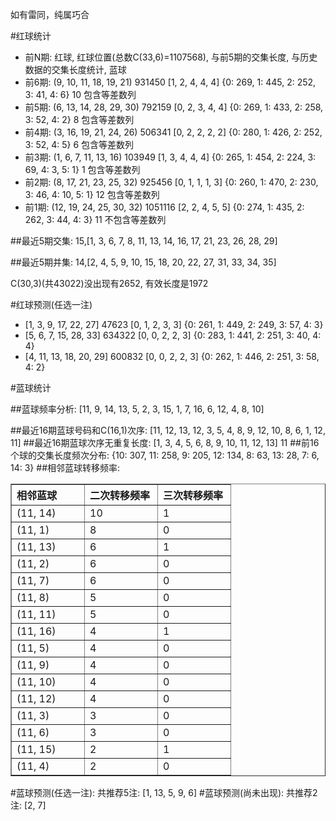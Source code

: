 <!-- 
.. title: 双色球2010040期(2010-04-11)数据分析报告
.. slug: slott-2010040-2010-04-11-report
.. date: 2010-04-12 08:00:00 UTC+08:00
.. tags: Lottery
.. link: 
.. description: 
.. type: text
-->

如有雷同，纯属巧合

<!-- TEASER_END-->

#红球统计

- 前N期: 红球, 红球位置(总数C(33,6)=1107568), 与前5期的交集长度, 与历史数据的交集长度统计, 蓝球
- 前6期: (9, 10, 11, 18, 19, 21) 931450 [1, 2, 4, 4, 4] {0: 269, 1: 445, 2: 252, 3: 41, 4: 6} 10 包含等差数列
- 前5期: (6, 13, 14, 28, 29, 30) 792159 [0, 2, 3, 4, 4] {0: 269, 1: 433, 2: 258, 3: 52, 4: 2} 8 包含等差数列
- 前4期: (3, 16, 19, 21, 24, 26) 506341 [0, 2, 2, 2, 2] {0: 280, 1: 426, 2: 252, 3: 52, 4: 5} 6 包含等差数列
- 前3期: (1, 6, 7, 11, 13, 16) 103949 [1, 3, 4, 4, 4] {0: 265, 1: 454, 2: 224, 3: 69, 4: 3, 5: 1} 1 包含等差数列
- 前2期: (8, 17, 21, 23, 25, 32) 925456 [0, 1, 1, 1, 3] {0: 260, 1: 470, 2: 230, 3: 46, 4: 10, 5: 1} 12 包含等差数列
- 前1期: (12, 19, 24, 25, 30, 32) 1051116 [2, 2, 4, 5, 5] {0: 274, 1: 435, 2: 262, 3: 44, 4: 3} 11 不包含等差数列

##最近5期交集:
15,[1, 3, 6, 7, 8, 11, 13, 14, 16, 17, 21, 23, 26, 28, 29]

##最近5期并集:
14,[2, 4, 5, 9, 10, 15, 18, 20, 22, 27, 31, 33, 34, 35]

C(30,3)(共43022)没出现有2652, 
有效长度是1972

#红球预测(任选一注)

- [1, 3, 9, 17, 22, 27] 47623 [0, 1, 2, 3, 3] {0: 261, 1: 449, 2: 249, 3: 57, 4: 3}
- [5, 6, 7, 15, 28, 33] 634322 [0, 0, 2, 2, 3] {0: 283, 1: 441, 2: 251, 3: 40, 4: 4}
- [4, 11, 13, 18, 20, 29] 600832 [0, 0, 2, 2, 3] {0: 262, 1: 446, 2: 251, 3: 58, 4: 2}

#蓝球统计

##蓝球频率分析:
[11, 9, 14, 13, 5, 2, 3, 15, 1, 7, 16, 6, 12, 4, 8, 10]

##最近16期蓝球号码和C(16,1)次序:
[11, 12, 13, 12, 3, 5, 4, 8, 9, 12, 10, 8, 6, 1, 12, 11]
##最近16期蓝球次序无重复长度:
[1, 3, 4, 5, 6, 8, 9, 10, 11, 12, 13] 11
##前16个球的交集长度频次分布:
{10: 307, 11: 258, 9: 205, 12: 134, 8: 63, 13: 28, 7: 6, 14: 3}
##相邻蓝球转移频率:
<table border="1" class="table table-striped dataframe">
  <thead>
    <tr style="text-align: left;">
      <th style="min-width: 100px;">相邻蓝球</th>
      <th style="min-width: 100px;">二次转移频率</th>
      <th style="min-width: 100px;">三次转移频率</th>
    </tr>
  </thead>
  <tbody>
    <tr>
      <td> (11, 14)</td>
      <td> 10</td>
      <td> 1</td>
    </tr>
    <tr>
      <td>  (11, 1)</td>
      <td>  8</td>
      <td> 0</td>
    </tr>
    <tr>
      <td> (11, 13)</td>
      <td>  6</td>
      <td> 1</td>
    </tr>
    <tr>
      <td>  (11, 2)</td>
      <td>  6</td>
      <td> 0</td>
    </tr>
    <tr>
      <td>  (11, 7)</td>
      <td>  6</td>
      <td> 0</td>
    </tr>
    <tr>
      <td>  (11, 8)</td>
      <td>  5</td>
      <td> 0</td>
    </tr>
    <tr>
      <td> (11, 11)</td>
      <td>  5</td>
      <td> 0</td>
    </tr>
    <tr>
      <td> (11, 16)</td>
      <td>  4</td>
      <td> 1</td>
    </tr>
    <tr>
      <td>  (11, 5)</td>
      <td>  4</td>
      <td> 0</td>
    </tr>
    <tr>
      <td>  (11, 9)</td>
      <td>  4</td>
      <td> 0</td>
    </tr>
    <tr>
      <td> (11, 10)</td>
      <td>  4</td>
      <td> 0</td>
    </tr>
    <tr>
      <td> (11, 12)</td>
      <td>  4</td>
      <td> 0</td>
    </tr>
    <tr>
      <td>  (11, 3)</td>
      <td>  3</td>
      <td> 0</td>
    </tr>
    <tr>
      <td>  (11, 6)</td>
      <td>  3</td>
      <td> 0</td>
    </tr>
    <tr>
      <td> (11, 15)</td>
      <td>  2</td>
      <td> 1</td>
    </tr>
    <tr>
      <td>  (11, 4)</td>
      <td>  2</td>
      <td> 0</td>
    </tr>
  </tbody>
</table>
#蓝球预测(任选一注):
共推荐5注: [1, 13, 5, 9, 6]
#蓝球预测(尚未出现):
共推荐2注: [2, 7]

